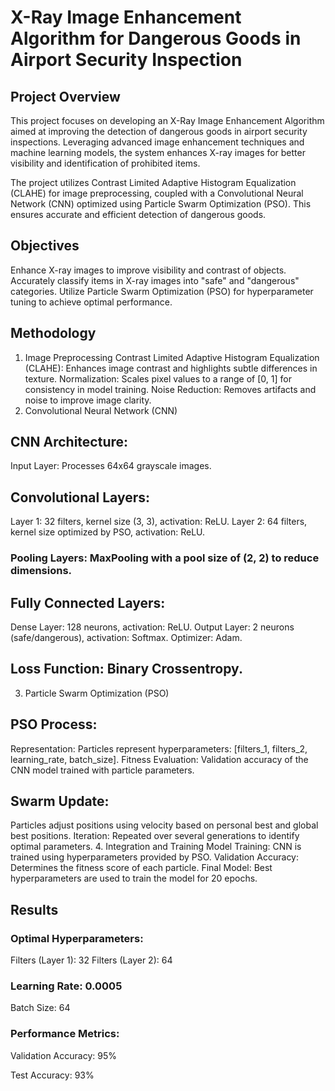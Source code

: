 # X-Ray Image Enhancement Algorithm for Dangerous Goods in Airport Security Inspection
## Project Overview
This project focuses on developing an X-Ray Image Enhancement Algorithm aimed at improving the detection of dangerous goods in airport security inspections. Leveraging advanced image enhancement techniques and machine learning models, the system enhances X-ray images for better visibility and identification of prohibited items.

The project utilizes Contrast Limited Adaptive Histogram Equalization (CLAHE) for image preprocessing, coupled with a Convolutional Neural Network (CNN) optimized using Particle Swarm Optimization (PSO). This ensures accurate and efficient detection of dangerous goods.

## Objectives
Enhance X-ray images to improve visibility and contrast of objects.
Accurately classify items in X-ray images into "safe" and "dangerous" categories.
Utilize Particle Swarm Optimization (PSO) for hyperparameter tuning to achieve optimal performance.
## Methodology
1. Image Preprocessing
Contrast Limited Adaptive Histogram Equalization (CLAHE): Enhances image contrast and highlights subtle differences in texture.
Normalization: Scales pixel values to a range of [0, 1] for consistency in model training.
Noise Reduction: Removes artifacts and noise to improve image clarity.
2. Convolutional Neural Network (CNN)
## CNN Architecture:
Input Layer: Processes 64x64 grayscale images.
## Convolutional Layers:
Layer 1: 32 filters, kernel size (3, 3), activation: ReLU.
Layer 2: 64 filters, kernel size optimized by PSO, activation: ReLU.
### Pooling Layers: MaxPooling with a pool size of (2, 2) to reduce dimensions.
## Fully Connected Layers:
Dense Layer: 128 neurons, activation: ReLU.
Output Layer: 2 neurons (safe/dangerous), activation: Softmax.
Optimizer: Adam.
## Loss Function: Binary Crossentropy.
3. Particle Swarm Optimization (PSO)
## PSO Process:
Representation: Particles represent hyperparameters: [filters_1, filters_2, learning_rate, batch_size].
Fitness Evaluation: Validation accuracy of the CNN model trained with particle parameters.
## Swarm Update:
Particles adjust positions using velocity based on personal best and global best positions.
Iteration: Repeated over several generations to identify optimal parameters.
4. Integration and Training
Model Training: CNN is trained using hyperparameters provided by PSO.
Validation Accuracy: Determines the fitness score of each particle.
Final Model: Best hyperparameters are used to train the model for 20 epochs.
## Results
### Optimal Hyperparameters:
Filters (Layer 1): 32
Filters (Layer 2): 64
### Learning Rate: 0.0005
Batch Size: 64
### Performance Metrics:
Validation Accuracy: 95%

Test Accuracy: 93%
